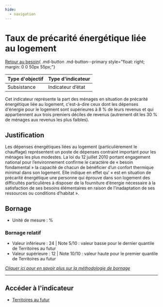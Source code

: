 ```yaml
---
hide:
  - navigation
---
```


# Taux de précarité énergétique liée au logement  

[Retour au besoin](https://konsilion.github.io/diag360/pages/besoins/bv3){ .md-button .md-button--primary style="float: right; margin: 0 0 50px 55px;"}

|Type d'objectif|Type d'indicateur|
|--|--|
|Subsistance|Indicateur d’état|

Cet  indicateur  représente  la  part  des ménages en situation de précarité énergétique liée au logement, c'est-à-dire ceux dont les dépenses d'énergie pour le logement sont supérieures à 8 % de leurs revenus et qui appartiennent aux trois premiers déciles de revenus (autrement dit les 30 % de ménages aux revenus les plus faibles). 

## Justification

Les  dépenses  énergétiques  liées  au  logement  (particulièrement  le  chauffage) représentent  un  poste  de  dépenses  contraint  important  pour  les  ménages  les  plus modestes. La loi du 12 juillet 2010 portant engagement national pour l’environnement confirme  le  caractère  de  « besoin fondamental » la capacité de chacun de bénéficier d’un confort thermique minimal dans son logement. Elle indique en effet qu’ « est en situation  de précarité énergétique une personne qui éprouve dans son logement des difficultés  particulières  à  disposer  de  la  fourniture  d’énergie  nécessaire  à  la satisfaction de ses besoins élémentaires en raison de l’inadaptation de ses ressources ou conditions d’habitat ».

## Bornage

* Unité de mesure : %

### Bornage relatif

* Valeur inférieure : 24 | Note 5/10 : valeur basse pour le dernier quantile de Territoires au futur
* Valeur supérieure : 12 | Note 10/10 : valeur haute pour le premier quantile de Territoires au futur
  
*[Cliquer ici pour en savoir plus sur la méthodologie de bornage](https://konsilion.github.io/diag360/pages/indicateurs/methode_bornage)*

---

## Accéder à l'indicateur

- [Territoires au futur](https://territoiresaufutur.org/carte?indicator=part_precarite_logement&scale=epci)
